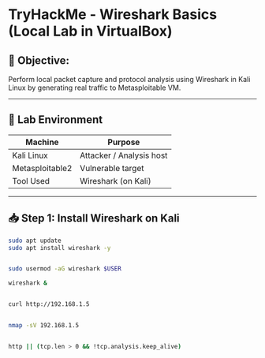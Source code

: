 # TryHackMe - Wireshark Basics (Local Lab in VirtualBox)

## 🧠 Objective:
Perform local packet capture and protocol analysis using Wireshark in Kali Linux by generating real traffic to Metasploitable VM.

---

## 🧰 Lab Environment

| Machine         | Purpose                   |
|----------------|---------------------------|
| Kali Linux      | Attacker / Analysis host |
| Metasploitable2 | Vulnerable target        |
| Tool Used       | Wireshark (on Kali)      |

---

## 📥 Step 1: Install Wireshark on Kali

```bash
sudo apt update
sudo apt install wireshark -y


sudo usermod -aG wireshark $USER

wireshark &


curl http://192.168.1.5


nmap -sV 192.168.1.5


http || (tcp.len > 0 && !tcp.analysis.keep_alive)
